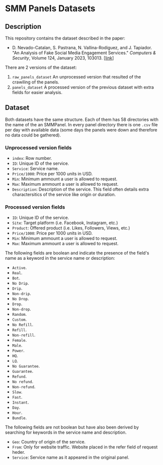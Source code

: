 # SMM Panels Datasets


## Description
This repository contains the dataset described in the paper:

* D. Nevado-Catalan, S. Pastrana, N. Vallina-Rodiguez, and J. Tapiador. "An Analysis of Fake Social Media Engagement Services." _Computers & Security_, Volume 124, January 2023, 103013. [[link](https://doi.org/10.1016/j.cose.2022.103013)]

There are 2 versions of the dataset:
 1. `raw_panels_dataset` An unprocessed version that resulted of the crawiling of the panels.
 2. `panels_dataset` A processed version of the previous dataset with extra fields for easier analysis.

## Dataset

Both datasets have the same structure.
Each of them has 58 directories with the name of the an SMMPanel. In every panel
directory there is one `.csv` file per day with available data (some days
the panels were down and therefore no data could be gathered).

### Unprocessed version fields

 - `index`: Row number.
 - `ID`: Unique ID of the service.
 - `Service`: Service name.
 - `Price/1000`: Price per 1000 units in USD.
 - `Min`: Minimum ammount a user is allowed to request.
 - `Max`: Maximum ammount a user is allowed to request.
 - `Description`: Description of the service. This field often details extra
charactersitics of the service like origin or duration.



### Processed version fields

 - `ID`: Unique ID of the service.
 - `Site`: Target platform (i.e. Facebook, Instagram, etc.)
 - `Product`: Offered product (i.e. Likes, Followers, Views, etc.)
 - `Price/1000`: Price per 1000 units in USD.
 - `Min`: Minimum ammount a user is allowed to request.
 - `Max`: Maximum ammount a user is allowed to request.

 The following fields are boolean and indicate the presence of the field's name as a keyword in the service name or description:
 - `Active`.
 - `Real`.
 - `Bot`.
 - `No Drip`.
 - `Drip`.
 - `Non-drip`.
 - `No Drop`.
 - `Drop`.
 - `Non-drop`.
 - `Random`.
 - `Custom`.
 - `No Refill`.
 - `Refill`.
 - `Non-refill`.
 - `Female`.
 - `Male`.
 - `Power`.
 - `HQ`.
 - `LQ`.
 - `No Guarantee`.
 - `Guarantee`.
 - `Refund`.
 - `No refund`.
 - `Non-refund`.
 - `Slow`.
 - `Fast`.
 - `Instant`.
 - `Day`.
 - `Hour`.
 - `Bundle`.

 The following fields are not boolean but have also been derived by searching for keywords in the service name and description.
 - `Geo`: Country of origin of the service.
 - `From`: Only for website traffic. Website placed in the refer field of request heder.
 - `Service`: Service name as it appeared in the original panel.
